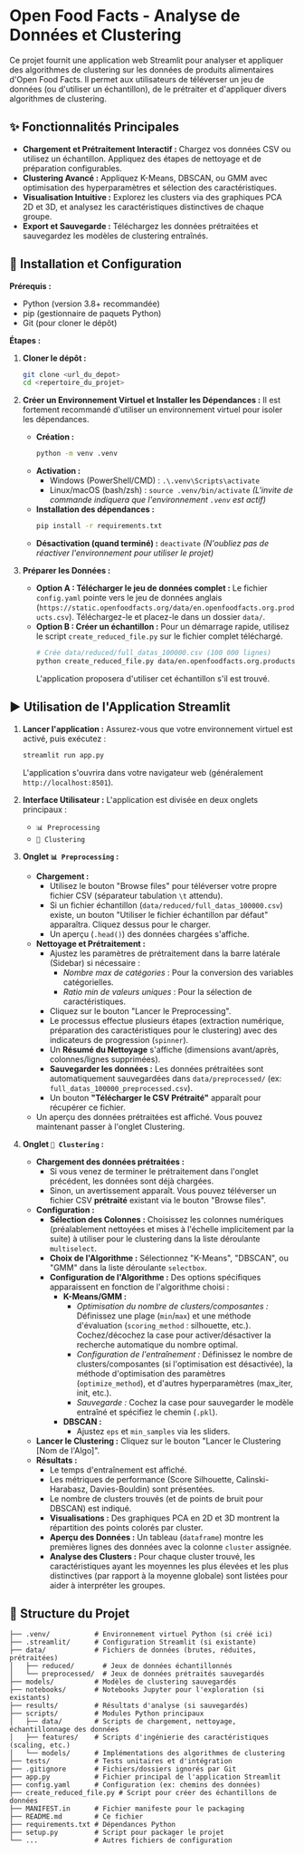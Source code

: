 # Open Food Facts - Analyse de Données et Clustering

Ce projet fournit une application web Streamlit pour analyser et appliquer des algorithmes de clustering sur les données de produits alimentaires d'Open Food Facts. Il permet aux utilisateurs de téléverser un jeu de données (ou d'utiliser un échantillon), de le prétraiter et d'appliquer divers algorithmes de clustering.

## ✨ Fonctionnalités Principales

*   **Chargement et Prétraitement Interactif :** Chargez vos données CSV ou utilisez un échantillon. Appliquez des étapes de nettoyage et de préparation configurables.
*   **Clustering Avancé :** Appliquez K-Means, DBSCAN, ou GMM avec optimisation des hyperparamètres et sélection des caractéristiques.
*   **Visualisation Intuitive :** Explorez les clusters via des graphiques PCA 2D et 3D, et analysez les caractéristiques distinctives de chaque groupe.
*   **Export et Sauvegarde :** Téléchargez les données prétraitées et sauvegardez les modèles de clustering entraînés.

## 🚀 Installation et Configuration

**Prérequis :**

*   Python (version 3.8+ recommandée)
*   pip (gestionnaire de paquets Python)
*   Git (pour cloner le dépôt)

**Étapes :**

1.  **Cloner le dépôt :**
    ```bash
    git clone <url_du_depot>
    cd <repertoire_du_projet>
    ```

2.  **Créer un Environnement Virtuel et Installer les Dépendances :**
    Il est fortement recommandé d'utiliser un environnement virtuel pour isoler les dépendances.
    *   **Création :**
        ```bash
        python -m venv .venv
        ```
    *   **Activation :**
        *   Windows (PowerShell/CMD) : `.\.venv\Scripts\activate`
        *   Linux/macOS (bash/zsh) : `source .venv/bin/activate`
        *(L'invite de commande indiquera que l'environnement `.venv` est actif)*
    *   **Installation des dépendances :**
        ```bash
        pip install -r requirements.txt
        ```
    *   **Désactivation (quand terminé) :** `deactivate`
    *(N'oubliez pas de réactiver l'environnement pour utiliser le projet)*

3.  **Préparer les Données :**
    *   **Option A : Télécharger le jeu de données complet :** Le fichier `config.yaml` pointe vers le jeu de données anglais (`https://static.openfoodfacts.org/data/en.openfoodfacts.org.products.csv`). Téléchargez-le et placez-le dans un dossier `data/`.
    *   **Option B : Créer un échantillon :** Pour un démarrage rapide, utilisez le script `create_reduced_file.py` sur le fichier complet téléchargé.
        ```bash
        # Crée data/reduced/full_datas_100000.csv (100 000 lignes)
        python create_reduced_file.py data/en.openfoodfacts.org.products.csv 100000
        ```
        L'application proposera d'utiliser cet échantillon s'il est trouvé.

## ▶️ Utilisation de l'Application Streamlit

1.  **Lancer l'application :**
    Assurez-vous que votre environnement virtuel est activé, puis exécutez :
    ```bash
    streamlit run app.py
    ```
    L'application s'ouvrira dans votre navigateur web (généralement `http://localhost:8501`).

2.  **Interface Utilisateur :**
    L'application est divisée en deux onglets principaux :
    *   `📊 Preprocessing`
    *   `🧠 Clustering`

3.  **Onglet `📊 Preprocessing` :**
    *   **Chargement :**
        *   Utilisez le bouton "Browse files" pour téléverser votre propre fichier CSV (séparateur tabulation `\t` attendu).
        *   Si un fichier échantillon (`data/reduced/full_datas_100000.csv`) existe, un bouton "Utiliser le fichier échantillon par défaut" apparaîtra. Cliquez dessus pour le charger.
        *   Un aperçu (`.head()`) des données chargées s'affiche.
    *   **Nettoyage et Prétraitement :**
        *   Ajustez les paramètres de prétraitement dans la barre latérale (Sidebar) si nécessaire :
            *   *Nombre max de catégories* : Pour la conversion des variables catégorielles.
            *   *Ratio min de valeurs uniques* : Pour la sélection de caractéristiques.
        *   Cliquez sur le bouton "Lancer le Preprocessing".
        *   Le processus effectue plusieurs étapes (extraction numérique, préparation des caractéristiques pour le clustering) avec des indicateurs de progression (`spinner`).
        *   Un **Résumé du Nettoyage** s'affiche (dimensions avant/après, colonnes/lignes supprimées).
        *   **Sauvegarder les données :** Les données prétraitées sont automatiquement sauvegardées dans `data/preprocessed/` (ex: `full_datas_100000_preprocessed.csv`).
        *   Un bouton **"Télécharger le CSV Prétraité"** apparaît pour récupérer ce fichier.
    *   Un aperçu des données prétraitées est affiché. Vous pouvez maintenant passer à l'onglet Clustering.

4.  **Onglet `🧠 Clustering` :**
    *   **Chargement des données prétraitées :**
        *   Si vous venez de terminer le prétraitement dans l'onglet précédent, les données sont déjà chargées.
        *   Sinon, un avertissement apparaît. Vous pouvez téléverser un fichier CSV **prétraité** existant via le bouton "Browse files".
    *   **Configuration :**
        *   **Sélection des Colonnes :** Choisissez les colonnes numériques (préalablement nettoyées et mises à l'échelle implicitement par la suite) à utiliser pour le clustering dans la liste déroulante `multiselect`.
        *   **Choix de l'Algorithme :** Sélectionnez "K-Means", "DBSCAN", ou "GMM" dans la liste déroulante `selectbox`.
        *   **Configuration de l'Algorithme :** Des options spécifiques apparaissent en fonction de l'algorithme choisi :
            *   **K-Means/GMM :**
                *   *Optimisation du nombre de clusters/composantes :* Définissez une plage (`min`/`max`) et une méthode d'évaluation (`scoring_method` : silhouette, etc.). Cochez/décochez la case pour activer/désactiver la recherche automatique du nombre optimal.
                *   *Configuration de l'entraînement :* Définissez le nombre de clusters/composantes (si l'optimisation est désactivée), la méthode d'optimisation des paramètres (`optimize_method`), et d'autres hyperparamètres (max_iter, init, etc.).
                *   *Sauvegarde :* Cochez la case pour sauvegarder le modèle entraîné et spécifiez le chemin (`.pkl`).
            *   **DBSCAN :**
                *   Ajustez `eps` et `min_samples` via les sliders.
    *   **Lancer le Clustering :** Cliquez sur le bouton "Lancer le Clustering [Nom de l'Algo]".
    *   **Résultats :**
        *   Le temps d'entraînement est affiché.
        *   Les métriques de performance (Score Silhouette, Calinski-Harabasz, Davies-Bouldin) sont présentées.
        *   Le nombre de clusters trouvés (et de points de bruit pour DBSCAN) est indiqué.
        *   **Visualisations :** Des graphiques PCA en 2D et 3D montrent la répartition des points colorés par cluster.
        *   **Aperçu des Données :** Un tableau (`dataframe`) montre les premières lignes des données avec la colonne `cluster` assignée.
        *   **Analyse des Clusters :** Pour chaque cluster trouvé, les caractéristiques ayant les moyennes les plus élevées et les plus distinctives (par rapport à la moyenne globale) sont listées pour aider à interpréter les groupes.

## 📂 Structure du Projet

```
├── .venv/           # Environnement virtuel Python (si créé ici)
├── .streamlit/      # Configuration Streamlit (si existante)
├── data/            # Fichiers de données (brutes, réduites, prétraitées)
│   ├── reduced/       # Jeux de données échantillonnés
│   └── preprocessed/  # Jeux de données prétraités sauvegardés
├── models/          # Modèles de clustering sauvegardés
├── notebooks/       # Notebooks Jupyter pour l'exploration (si existants)
├── results/         # Résultats d'analyse (si sauvegardés)
├── scripts/         # Modules Python principaux
│   ├── data/        # Scripts de chargement, nettoyage, échantillonnage des données
│   ├── features/    # Scripts d'ingénierie des caractéristiques (scaling, etc.)
│   └── models/      # Implémentations des algorithmes de clustering
├── tests/           # Tests unitaires et d'intégration
├── .gitignore       # Fichiers/dossiers ignorés par Git
├── app.py           # Fichier principal de l'application Streamlit
├── config.yaml      # Configuration (ex: chemins des données)
├── create_reduced_file.py # Script pour créer des échantillons de données
├── MANIFEST.in      # Fichier manifeste pour le packaging
├── README.md        # Ce fichier
├── requirements.txt # Dépendances Python
├── setup.py         # Script pour packager le projet
└── ...              # Autres fichiers de configuration
```
